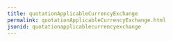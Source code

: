 ```yaml
---
title: quotationApplicableCurrencyExchange
permalink: quotationApplicableCurrencyExchange.html
jsonid: quotationapplicablecurrencyexchange
---
```


